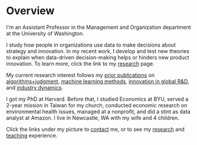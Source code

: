 # Overview

I'm an Assistant Professor in the Management and Organization department at the University of Washington.

I study how people in organizations use data to make decisions about strategy and innovation. In my recent work, I develop and test new theories to explain when data-driven decision-making helps or hinders new product innovation. To learn more, click the link to my <a href="https://ryantallen.com/research/" target="_blank">research</a> page. 

My current research interest follows my <a href="https://ryantallen.com/research/#publications" target="_blank">prior publications</a> on <a href="https://pubsonline.informs.org/doi/abs/10.1287/orsc.2021.1554" target="_blank">algorithms+judgment</a>, <a href="https://onlinelibrary.wiley.com/doi/abs/10.1002/smj.3215" target="_blank">machine learning methods</a>, <a href="https://link.springer.com/article/10.1057/s41267-022-00570-2" target="_blank">innovation in global R&D</a>, and <a href="https://pubsonline.informs.org/doi/abs/10.1287/stsc.2021.0130" target="_blank">industry dynamics</a>.  
  
I got my PhD at Harvard. Before that, I studied Economics at BYU, served a 2-year mission in Taiwan for my church, conducted economic research on environmental health issues, managed at a nonprofit, and did a stint as data analyst at Amazon. I live in Newcastle, WA with my wife and 4 children.
  
Click the links under my picture to <a href="https://ryantallen.com/contact/" target="_blank">contact</a> me, or to see my <a href="https://ryantallen.com/research/" target="_blank">research</a> and <a href="https://ryantallen.com/teaching/" target="_blank">teaching</a> experience.
